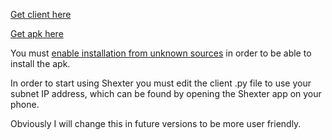 [Get client here](https://raw.githubusercontent.com/tetchel/Shexter/master/shexter_client/shexter.py)

[Get apk here](https://github.com/tetchel/Shexter/raw/master/shexter/app/build/outputs/apk/app-release-unsigned.apk)

You must [enable installation from unknown sources](http://www.androidcentral.com/allow-app-installs-unknown-sources) in order to be able to install the apk.

In order to start using Shexter you must edit the client .py file to use your subnet IP address, which can be found by opening the Shexter app on your phone. 

Obviously I will change this in future versions to be more user friendly.